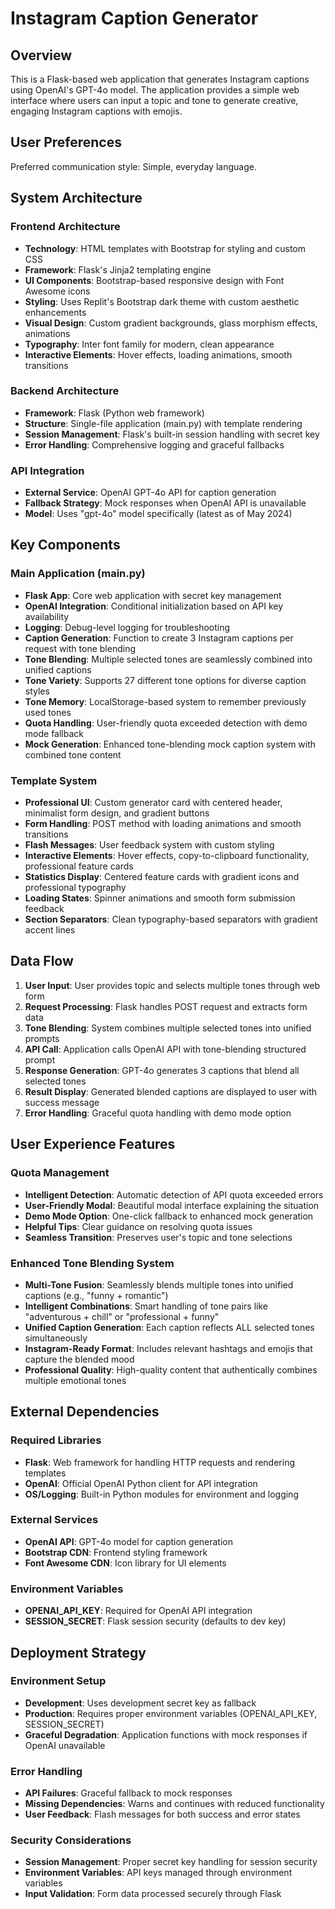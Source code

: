 # Instagram Caption Generator

## Overview

This is a Flask-based web application that generates Instagram captions using OpenAI's GPT-4o model. The application provides a simple web interface where users can input a topic and tone to generate creative, engaging Instagram captions with emojis.

## User Preferences

Preferred communication style: Simple, everyday language.

## System Architecture

### Frontend Architecture
- **Technology**: HTML templates with Bootstrap for styling and custom CSS
- **Framework**: Flask's Jinja2 templating engine
- **UI Components**: Bootstrap-based responsive design with Font Awesome icons
- **Styling**: Uses Replit's Bootstrap dark theme with custom aesthetic enhancements
- **Visual Design**: Custom gradient backgrounds, glass morphism effects, animations
- **Typography**: Inter font family for modern, clean appearance
- **Interactive Elements**: Hover effects, loading animations, smooth transitions

### Backend Architecture
- **Framework**: Flask (Python web framework)
- **Structure**: Single-file application (main.py) with template rendering
- **Session Management**: Flask's built-in session handling with secret key
- **Error Handling**: Comprehensive logging and graceful fallbacks

### API Integration
- **External Service**: OpenAI GPT-4o API for caption generation
- **Fallback Strategy**: Mock responses when OpenAI API is unavailable
- **Model**: Uses "gpt-4o" model specifically (latest as of May 2024)

## Key Components

### Main Application (main.py)
- **Flask App**: Core web application with secret key management
- **OpenAI Integration**: Conditional initialization based on API key availability
- **Logging**: Debug-level logging for troubleshooting
- **Caption Generation**: Function to create 3 Instagram captions per request with tone blending
- **Tone Blending**: Multiple selected tones are seamlessly combined into unified captions
- **Tone Variety**: Supports 27 different tone options for diverse caption styles
- **Tone Memory**: LocalStorage-based system to remember previously used tones
- **Quota Handling**: User-friendly quota exceeded detection with demo mode fallback
- **Mock Generation**: Enhanced tone-blending mock caption system with combined tone content

### Template System
- **Professional UI**: Custom generator card with centered header, minimalist form design, and gradient buttons
- **Form Handling**: POST method with loading animations and smooth transitions
- **Flash Messages**: User feedback system with custom styling
- **Interactive Elements**: Hover effects, copy-to-clipboard functionality, professional feature cards
- **Statistics Display**: Centered feature cards with gradient icons and professional typography
- **Loading States**: Spinner animations and smooth form submission feedback
- **Section Separators**: Clean typography-based separators with gradient accent lines

## Data Flow

1. **User Input**: User provides topic and selects multiple tones through web form
2. **Request Processing**: Flask handles POST request and extracts form data
3. **Tone Blending**: System combines multiple selected tones into unified prompts
4. **API Call**: Application calls OpenAI API with tone-blending structured prompt
5. **Response Generation**: GPT-4o generates 3 captions that blend all selected tones
6. **Result Display**: Generated blended captions are displayed to user with success message
7. **Error Handling**: Graceful quota handling with demo mode option

## User Experience Features

### Quota Management
- **Intelligent Detection**: Automatic detection of API quota exceeded errors
- **User-Friendly Modal**: Beautiful modal interface explaining the situation
- **Demo Mode Option**: One-click fallback to enhanced mock generation
- **Helpful Tips**: Clear guidance on resolving quota issues
- **Seamless Transition**: Preserves user's topic and tone selections

### Enhanced Tone Blending System
- **Multi-Tone Fusion**: Seamlessly blends multiple tones into unified captions (e.g., "funny + romantic")
- **Intelligent Combinations**: Smart handling of tone pairs like "adventurous + chill" or "professional + funny"
- **Unified Caption Generation**: Each caption reflects ALL selected tones simultaneously
- **Instagram-Ready Format**: Includes relevant hashtags and emojis that capture the blended mood
- **Professional Quality**: High-quality content that authentically combines multiple emotional tones

## External Dependencies

### Required Libraries
- **Flask**: Web framework for handling HTTP requests and rendering templates
- **OpenAI**: Official OpenAI Python client for API integration
- **OS/Logging**: Built-in Python modules for environment and logging

### External Services
- **OpenAI API**: GPT-4o model for caption generation
- **Bootstrap CDN**: Frontend styling framework
- **Font Awesome CDN**: Icon library for UI elements

### Environment Variables
- **OPENAI_API_KEY**: Required for OpenAI API integration
- **SESSION_SECRET**: Flask session security (defaults to dev key)

## Deployment Strategy

### Environment Setup
- **Development**: Uses development secret key as fallback
- **Production**: Requires proper environment variables (OPENAI_API_KEY, SESSION_SECRET)
- **Graceful Degradation**: Application functions with mock responses if OpenAI unavailable

### Error Handling
- **API Failures**: Graceful fallback to mock responses
- **Missing Dependencies**: Warns and continues with reduced functionality
- **User Feedback**: Flash messages for both success and error states

### Security Considerations
- **Session Management**: Proper secret key handling for session security
- **Environment Variables**: API keys managed through environment variables
- **Input Validation**: Form data processed securely through Flask